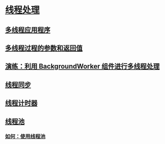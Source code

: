 # [线程处理](index.md)
## [多线程应用程序](multithreaded-applications.md)
## [多线程过程的参数和返回值](parameters-and-return-values-for-multithreaded-procedures.md)
## [演练：利用 BackgroundWorker 组件进行多线程处理](walkthrough-multithreading-with-the-backgroundworker-component.md)
## [线程同步](thread-synchronization.md)
## [线程计时器](thread-timers.md)
## [线程池](thread-pooling.md)
### [如何：使用线程池](how-to-use-a-thread-pool.md)
